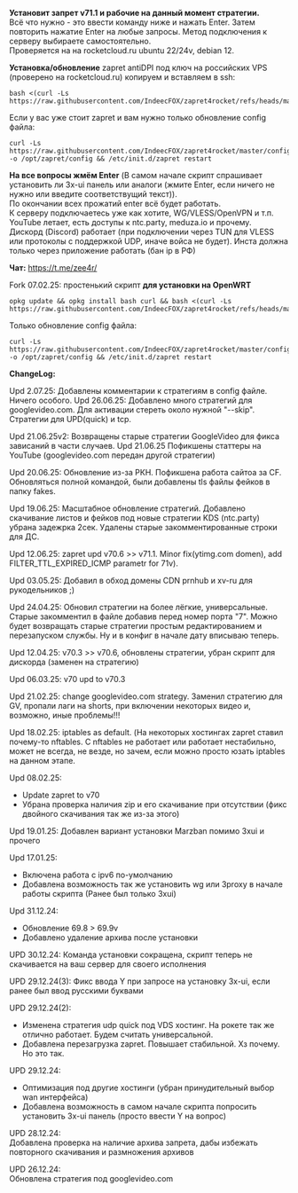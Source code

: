 **Установит запрет v71.1 и рабочие на данный момент стратегии.**  
Всё что нужно - это ввести команду ниже и нажать Enter. Затем повторить нажатие Enter на любые запросы.
Метод подключения к серверу выбираете самостоятельно.  
Проверяется на на rocketcloud.ru ubuntu 22/24v, debian 12.  
  
**Установка/обновление** zapret antiDPI под ключ на российских VPS (проверено на rocketcloud.ru) копируем и вставляем в ssh:  
```
bash <(curl -Ls https://raw.githubusercontent.com/IndeecFOX/zapret4rocket/refs/heads/master/fast_install.sh)
```
Если у вас уже стоит zapret и вам нужно только обновление config файла:
```
curl -Ls https://raw.githubusercontent.com/IndeecFOX/zapret4rocket/master/config.default -o /opt/zapret/config && /etc/init.d/zapret restart
```   
**На все вопросы жмём Enter** (В самом начале скрипт спрашивает установить ли 3x-ui панель или аналоги (жмите Enter, если ничего не нужно или введите соответствущий текст)).   
По окончании всех прожатий enter всё будет работать.   
К серверу подключаетесь уже как хотите, WG/VLESS/OpenVPN и т.п. YouTube летает, есть доступы к ntc.party, meduza.io и прочему.  
Дискорд (Discord) работает (при подключении через TUN для VLESS или протоколы с поддержкой UDP, иначе войса не будет). Инста должна только через приложение работать (бан ip в РФ)  
  
**Чат:** https://t.me/zee4r/

Fork 07.02.25: простенький скрипт **для установки на OpenWRT**
```
opkg update && opkg install bash curl && bash <(curl -Ls https://raw.githubusercontent.com/IndeecFOX/zapret4rocket/refs/heads/master/fast_install_for_OWRT.sh)
``` 
Только обновление config файла:
```
curl -Ls https://raw.githubusercontent.com/IndeecFOX/zapret4rocket/master/config.default -o /opt/zapret/config && /etc/init.d/zapret restart
```
**ChangeLog:**

Upd 2.07.25: Добавлены комментарии к стратегиям в config файле. Ничего особого.
Upd 26.06.25: Добавлено много стратегий для googlevideo.com. Для активации стереть около нужной "--skip". Стратегии для UPD(quick) и tcp.

Upd 21.06.25v2: Возвращены старые стратегии GoogleVideo для фикса зависаний в части случаев.
Upd 21.06.25 Пофикшены статтеры на YouTube (googlevideo.com передан другой стратегии)

Upd 20.06.25: Обновление из-за РКН. Пофикшена работа сайтоа за CF. Обновляться полной командой, были добавлены tls файлы фейков в папку fakes.

Upd 19.06.25: Масштабное обновление стратегий. Добавлено скачивание листов и фейков под новые стратегии KDS (ntc.party) убрана задежрка 2сек. Удалены старые закомментированные строки для ДС.

Upd 12.06.25: zapret upd v70.6 >> v71.1. Minor fix(ytimg.com domen), add FILTER_TTL_EXPIRED_ICMP parametr for 71v).

Upd 03.05.25: Добавил в обход домены CDN prnhub и xv-ru для рукодельников ;)

Upd 24.04.25: Обновил стратегии на более лёгкие, универсальные. Старые закомментил в файле добавив перед номер порта "7". Можно будет возвращать старые стратегии простым редактированием и перезапуском службы. Ну и в конфиг в начале дату вписываю теперь.

Upd 12.04.25: v70.3 >> v70.6, обновлены стратегии, убран скрипт для дискорда (заменен на стратегию)

Upd 06.03.25: v70 upd to v70.3

Upd 21.02.25: change googlevideo.com strategy. Заменил стратегию для GV, пропали лаги на shorts, при включении некоторых видео и, возможно, иные проблемы!!!

Upd 18.02.25: iptables as default. (На некоторых хостингах zapret ставил почему-то nftables. C nftables не работает или работает нестабильно, может не всегда, не везде, но зачем, если можно просто юзать iptables на данном этапе.

Upd 08.02.25:
- Update zapret to v70
- Убрана проверка наличия zip и его скачивание при отсутствии (фикс двойного скачивания так же из-за этого)

Upd 19.01.25: Добавлен вариант установки Marzban помимо 3xui и прочего

Upd 17.01.25:
- Включена работа с ipv6 по-умолчанию
- Добавлена возможность так же установить wg или 3proxy в начале работы скрипта (Ранее был только 3xui)

Upd 31.12.24:
- Обновление 69.8 > 69.9v 
- Добавлено удаление архива после установки
  
UPD 30.12.24: Команда установки сокращена, скрипт теперь не скачивается на ваш сервер для своего исполнения  
  
UPD 29.12.24(3): Фикс ввода Y при запросе на установку 3x-ui, если ранее был ввод русскими буквами  
  
UPD 29.12.24(2):
- Изменена стратегия udp quick под VDS хостинг. На рокете так же отлично работает. Будем считать универсальной.  
- Добавлена перезагрузка zapret. Повышает стабильной. Хз почему. Но это так.  
  
UPD 29.12.24:
- Оптимизация под другие хостинги (убран принудительный выбор wan интерфейса)  
- Добавлена возможность в самом начале скрипта попросить установить 3x-ui панель (просто ввести Y на вопрос)  
  
UPD 28.12.24:  
Добавлена проверка на наличие архива запрета, дабы избежать повторного скачивания и размножения архивов  
  
UPD 26.12.24:  
Обновлена стратегия под googlevideo.com 
